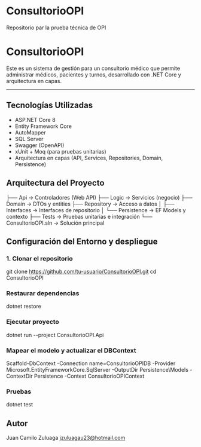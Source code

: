 # ConsultorioOPI
Repositorio par la prueba técnica de OPI

# ConsultorioOPI

Este es un sistema de gestión para un consultorio médico que permite administrar médicos, pacientes y turnos, desarrollado con .NET Core y arquitectura en capas.

---

## Tecnologías Utilizadas

- ASP.NET Core 8
- Entity Framework Core
- AutoMapper
- SQL Server
- Swagger (OpenAPI)
- xUnit + Moq (para pruebas unitarias)
- Arquitectura en capas (API, Services, Repositories, Domain, Persistence)

## Arquitectura del Proyecto

├── Api → Controladores (Web API)
├── Logic → Servicios (negocio)
├── Domain → DTOs y entities
├── Repository → Acceso a datos
│ ├── Interfaces → Interfaces de repositorio
│ └── Persistence → EF Models y contexto
├── Tests → Pruebas unitarias e integración
└── ConsultorioOPI.sln → Solución principal

## Configuración del Entorno y despliegue

### 1. Clonar el repositorio
git clone https://github.com/tu-usuario/ConsultorioOPI.git
cd ConsultorioOPI

### Restaurar dependencias
dotnet restore

### Ejecutar proyecto 
dotnet run --project ConsultorioOPI.Api

### Mapear el modelo y actualizar el DBContext 
Scaffold-DbContext -Connection name=ConsultorioOPIDB -Provider Microsoft.EntityFrameworkCore.SqlServer -OutputDir Persistence\Models -ContextDir Persistence -Context ConsultorioOPIContext 

### Pruebas 
dotnet test

## Autor
Juan Camilo Zuluaga 
jzuluagau23@hotmail.com
